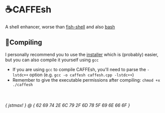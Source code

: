 # ☕CAFFEsh
A shell enhancer, worse than [fish-shell](https://github.com/fish-shell/fish-shell) and also [bash](https://www.gnu.org/software/bash/)

## 📒Compiling
I personally recommend you to use the [installer]() which is (probably) easier, but you can also compile it yourself using `gcc`
* If you are using `gcc` to compile CAFFEsh, you'll need to parse the `-lstdc++` option (e.g. `gcc -o caffesh caffesh.cpp -lstdc++`)
* Remember to give the executable permissions after compiling: `chmod +x ./caffesh`

&nbsp;
###### { jstmax! } @ { 62 69 74 2E 6C 79 2F 6D 78 5F 69 6E 66 6F }
